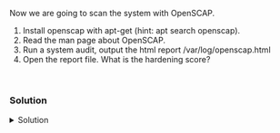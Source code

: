 Now we are going to scan the system with OpenSCAP.

1. Install openscap with apt-get (hint: apt search openscap).
2. Read the man page about OpenSCAP.
3. Run a system audit, output the html report /var/log/openscap.html
4. Open the report file. What is the hardening score?

<br>

### Solution
<details>
<summary>Solution</summary>
Install OpenSCAP with apt.

```plain
apt-get install openscap-scanner -y
```{{exec}}

Read the documentation.

```plain
man oscap
```{{exec}}

```plain
oscap xccdf eval -h
```{{exec}}

Now we need to download the DataSource for Ubuntu2404 to scan the system.

```plain
mkdir -p /usr/share/xml/scap/ssg/content
cd /usr/share/xml/scap/ssg/content
wget https://github.com/ComplianceAsCode/content/releases/download/v0.1.76/scap-security-guide-0.1.76.zip
```{{exec}}

Extract the correct DataSet from the zipfile.

```plain
unzip scap-security-guide-0.1.76.zip scap-security-guide-0.1.76/ssg-ubuntu2404-ds.xml -d .
cp -rp scap-security-guide-0.1.76/ssg-ubuntu2404-ds.xml .
```{{exec}}

Check the info in this DataSet.
```plain
oscap info ssg-ubuntu2404-ds.xml
```{{exec}}

What command do we need to use to scan the system?

Let's scan the system with openscap and log to report.html
```plain
oscap xccdf eval --profile xccdf_org.ssgproject.content_profile_cis_level1_server --report /root/report.html ssg-ubuntu2404-ds.xml
```{{exec}}

Read the logfile. What is the hardening score?

```plain
cd
less /root/report.html
```{{exec}}

Extract the score with Grep.

```plain
grep "scoring" /root/report.html | grep -o "[0-9]\+\.[0-9]\+%" | head -1
```{{exec}}
 
</details>
